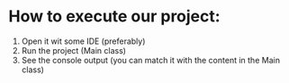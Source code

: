 # How to execute our project:
1. Open it wit some IDE (preferably)
2. Run the project (Main class)
3. See the console output (you can match it with the content in the Main class)
